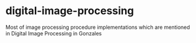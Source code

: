 # digital-image-processing
Most of image processing procedure implementations which are mentioned in Digital Image Processing in Gonzales
